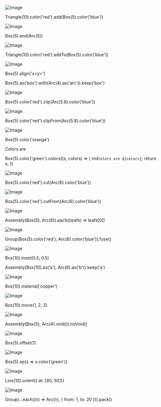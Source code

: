 ![Image](shape.md.0.png)

Triangle(10).color('red').add(Box(5).color('blue'))

![Image](shape.md.1.png)

Box(5).and(Arc(5))

![Image](shape.md.2.png)

Triangle(10).color('red').addTo(Box(5).color('blue'))

![Image](shape.md.3.png)

Box(5).align('x>y>')

Box(5).as('box').with(Arc(4).as('arc')).keep('box')

![Image](shape.md.4.png)

Box(5).color('red').clip(Arc(5.8).color('blue'))

![Image](shape.md.5.png)

Box(5).color('red').clipFrom(Arc(5.8).color('blue'))

![Image](shape.md.6.png)

Box(5).color('orange')

Colors are

Box(5).color('green').colors((s, colors) => { md`Colors are ${colors}`; return s; })

![Image](shape.md.7.png)

Box(5).color('red').cut(Arc(6).color('blue'))

![Image](shape.md.8.png)

Box(5).color('red').cutFrom(Arc(6).color('blue'))

![Image](shape.md.9.png)

Assembly(Box(5), Arc(6)).each((leafs) => leafs[0])

![Image](shape.md.10.png)

Group(Box(5).color('red'), Arc(6).color('blue')).fuse()

![Image](shape.md.11.png)

Box(10).inset(0.5, 0.5)

Assembly(Box(10).as('a'), Arc(6).as('b')).keep('a')

![Image](shape.md.12.png)

Box(10).material('copper')

![Image](shape.md.13.png)

Box(10).move(1, 2, 3)

![Image](shape.md.14.png)

Assembly(Box(5), Arc(4).void()).noVoid()

![Image](shape.md.15.png)

Box(5).offset(1)

![Image](shape.md.16.png)

Box(5).op(s => s.color('green'))

![Image](shape.md.17.png)

Line(10).orient({ at: [40, 50]})

![Image](shape.md.18.png)

Group(...each((n) => Arc(n), { from: 1, to: 20 })).pack()
